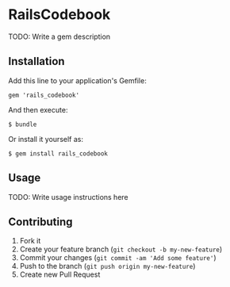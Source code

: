 # RailsCodebook

TODO: Write a gem description

## Installation

Add this line to your application's Gemfile:

    gem 'rails_codebook'

And then execute:

    $ bundle

Or install it yourself as:

    $ gem install rails_codebook

## Usage

TODO: Write usage instructions here

## Contributing

1. Fork it
2. Create your feature branch (`git checkout -b my-new-feature`)
3. Commit your changes (`git commit -am 'Add some feature'`)
4. Push to the branch (`git push origin my-new-feature`)
5. Create new Pull Request
